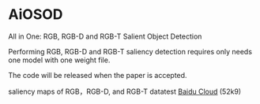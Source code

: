 # AiOSOD
All in One: RGB, RGB-D and RGB-T Salient Object Detection

Performing RGB, RGB-D and RGB-T saliency detection requires only needs one model with one weight file.

The code will be released when the paper is accepted.

saliency maps of RGB，RGB-D, and RGB-T datatest
[Baidu Cloud](https://pan.baidu.com/s/17NEQW2NKeAOhpwjEwTbc1g?pwd=52k9)   (52k9)  
